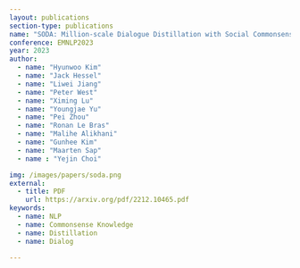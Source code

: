 ```yaml
---
layout: publications
section-type: publications
name: "SODA: Million-scale Dialogue Distillation with Social Commonsense Contextualization"
conference: EMNLP2023
year: 2023
author:
  - name: "Hyunwoo Kim"
  - name: "Jack Hessel"
  - name: "Liwei Jiang"
  - name: "Peter West"
  - name: "Ximing Lu"
  - name: "Youngjae Yu"
  - name: "Pei Zhou"
  - name: "Ronan Le Bras"
  - name: "Malihe Alikhani"
  - name: "Gunhee Kim"
  - name: "Maarten Sap"
  - name : "Yejin Choi"

img: /images/papers/soda.png
external:
  - title: PDF
    url: https://arxiv.org/pdf/2212.10465.pdf
keywords:
  - name: NLP
  - name: Commonsense Knowledge
  - name: Distillation  
  - name: Dialog

---
```

